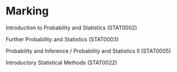 
# Marking

Introduction to Probability and Statistics (STAT0002)

Further Probability and Statistics (STAT0003)

Probability and Inference / Probability and Statistics II (STAT0005)

Introductory Statistical Methods (STAT0022)
